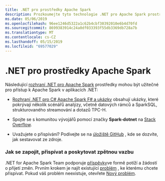 ```yaml
---
title: .NET pro prostředky Apache Spark
description: Prozkoumejte tyto technologie .NET pro Apache Spark prostředky, které vám pomůžou s vlastními vytvářením a integrací řešení pro datové vědy do vašich aplikací .NET.
ms.date: 05/06/2019
ms.openlocfilehash: 96ee1246d5322a1c62b4cbf30392010e6b4d70fd
ms.sourcegitcommit: 8699383914c24a0df033393f55db3369db728a7b
ms.translationtype: MT
ms.contentlocale: cs-CZ
ms.lasthandoff: 05/15/2019
ms.locfileid: "69577029"
---
```

# <a name="net-for-apache-spark-resources"></a>.NET pro prostředky Apache Spark

Následující [rozhraní .NET pro Apache Spark](../index.yml) prostředky mohou být užitečné pro přístup k Apache Spark v aplikacích .NET:

* [Rozhraní .NET pro C# Apache Spark F# a ukázky](https://github.com/dotnet/spark#samples) obsahují ukázky, které pokrývají několik scénářů analýzy, včetně datových rámců a SparkSQL, strukturovaného streamování a dotazů TPC-H.

* Spojte se s komunitou vývojářů pomocí značky **Spark-dotnet** na [Stack Overflow](https://stackoverflow.com/questions/tagged/spark-dotnet).

* Uvažujete o přispívání? Podívejte se na [úložiště GitHub](https://github.com/dotnet/spark) , kde se dozvíte, jak sestavovat ze zdroje.

### <a name="how-to-engage-contribute-and-provide-feedback"></a>Jak se zapojit, přispívat a poskytovat zpětnou vazbu

.NET for Apache Spark Team podporuje [příspěvky](https://github.com/dotnet/spark/blob/master/docs/contributing.md)ve formě potíží a žádostí o přijetí změn. Prvním krokem je najít existující [problém](https://github.com/dotnet/spark/issues) , ke kterému chcete přispívat. Pokud váš problém neexistuje, otevřete [Nový problém](https://github.com/dotnet/spark/issues?utf8=%E2%9C%93&q=is%3Aissue+is%3Aopen+).
